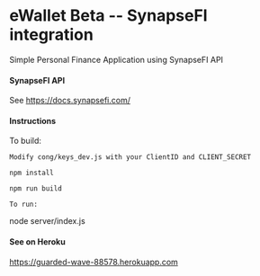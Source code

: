 # eWallet Beta -- SynapseFI integration
Simple Personal Finance Application using SynapseFI API

####  SynapseFI API

See https://docs.synapsefi.com/

#### Instructions

To build:
```
Modify cong/keys_dev.js with your ClientID and CLIENT_SECRET

npm install

npm run build

To run:
```
node server/index.js

#### See on Heroku
https://guarded-wave-88578.herokuapp.com

